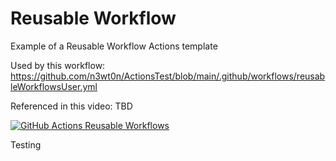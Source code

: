 # Reusable Workflow

Example of a Reusable Workflow Actions template 

Used by this workflow: https://github.com/n3wt0n/ActionsTest/blob/main/.github/workflows/reusableWorkflowsUser.yml

Referenced in this video: TBD

[![GitHub Actions Reusable Workflows](https://img.youtube.com/vi/XXXX/0.jpg)](https://www.youtube.com/watch?v=XXXX)

Testing 
